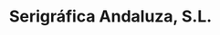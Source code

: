 ---
title: "Serigráfica Andaluza, S.L."
url: /villanueva-de-cordoba/serigrafica-andaluza-s-l/
shop: regalo
---